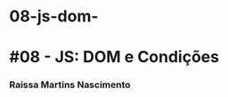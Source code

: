 # 08-js-dom-
# #08 - JS: DOM e Condições

### Raissa Martins Nascimento

[comment]: <> (Raissa Martins Nascimento)